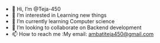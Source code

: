 - 👋 Hi, I’m @Teja-450
- 👀 I’m interested in Learning new things
- 🌱 I’m currently learning Computer science
- 💞️ I’m looking to collaborate on Backend development
- 📫 How to reach me :My email:   ambatiteja450@gmail.com
  

<!---
Teja-450/Teja-450 is a ✨ special ✨ repository because its `README.md` (this file) appears on your GitHub profile.
You can click the Preview link to take a look at your changes.
--->
